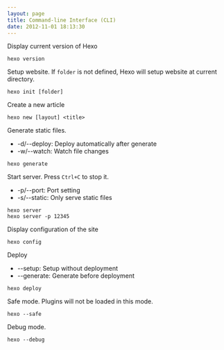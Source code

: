 ```yaml
---
layout: page
title: Command-line Interface (CLI)
date: 2012-11-01 18:13:30
---
```


Display current version of Hexo

	hexo version

Setup website. If `folder` is not defined, Hexo will setup website at current directory.

	hexo init [folder]

Create a new article

	hexo new [layout] <title>

Generate static files.

- -d/--deploy: Deploy automatically after generate
- -w/--watch: Watch file changes

```
hexo generate
```

Start server. Press `Ctrl+C` to stop it.

- -p/--port: Port setting
- -s/--static: Only serve static files

```
hexo server
hexo server -p 12345
```

Display configuration of the site

	hexo config

Deploy

- --setup: Setup without deployment
- --generate: Generate before deployment

```
hexo deploy
```

Safe mode. Plugins will not be loaded in this mode.

	hexo --safe

Debug mode.

	hexo --debug